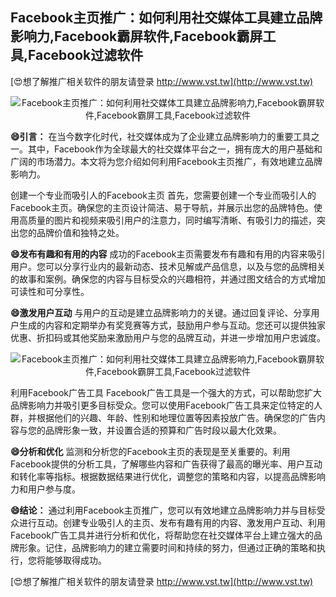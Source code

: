 ## **Facebook主页推广：如何利用社交媒体工具建立品牌影响力,Facebook霸屏软件,Facebook霸屏工具,Facebook过滤软件**

[😍想了解推广相关软件的朋友请登录 http://www.vst.tw](http://www.vst.tw)

 <center><img src="https://vst.tw/MP4/tuiguang/png/2.png" alt="Facebook主页推广：如何利用社交媒体工具建立品牌影响力,Facebook霸屏软件,Facebook霸屏工具,Facebook过滤软件"></center>

**😄引言：**
在当今数字化时代，社交媒体成为了企业建立品牌影响力的重要工具之一。其中，Facebook作为全球最大的社交媒体平台之一，拥有庞大的用户基础和广阔的市场潜力。本文将为您介绍如何利用Facebook主页推广，有效地建立品牌影响力。

创建一个专业而吸引人的Facebook主页
首先，您需要创建一个专业而吸引人的Facebook主页。确保您的主页设计简洁、易于导航，并展示出您的品牌特色。使用高质量的图片和视频来吸引用户的注意力，同时编写清晰、有吸引力的描述，突出您的品牌价值和独特之处。

**😄发布有趣和有用的内容**
成功的Facebook主页需要发布有趣和有用的内容来吸引用户。您可以分享行业内的最新动态、技术见解或产品信息，以及与您的品牌相关的故事和案例。确保您的内容与目标受众的兴趣相符，并通过图文结合的方式增加可读性和可分享性。

**😄激发用户互动**
与用户的互动是建立品牌影响力的关键。通过回复评论、分享用户生成的内容和定期举办有奖竞赛等方式，鼓励用户参与互动。您还可以提供独家优惠、折扣码或其他奖励来激励用户与您的品牌互动，并进一步增加用户忠诚度。

 <center><img src="https://vst.tw/MP4/tuiguang/png/6.png" alt="Facebook主页推广：如何利用社交媒体工具建立品牌影响力,Facebook霸屏软件,Facebook霸屏工具,Facebook过滤软件"></center>

利用Facebook广告工具
Facebook广告工具是一个强大的方式，可以帮助您扩大品牌影响力并吸引更多目标受众。您可以使用Facebook广告工具来定位特定的人群，并根据他们的兴趣、年龄、性别和地理位置等因素投放广告。确保您的广告内容与您的品牌形象一致，并设置合适的预算和广告时段以最大化效果。

**😄分析和优化**
监测和分析您的Facebook主页的表现是至关重要的。利用Facebook提供的分析工具，了解哪些内容和广告获得了最高的曝光率、用户互动和转化率等指标。根据数据结果进行优化，调整您的策略和内容，以提高品牌影响力和用户参与度。

**😄结论：**
通过利用Facebook主页推广，您可以有效地建立品牌影响力并与目标受众进行互动。创建专业吸引人的主页、发布有趣有用的内容、激发用户互动、利用Facebook广告工具并进行分析和优化，将帮助您在社交媒体平台上建立强大的品牌形象。记住，品牌影响力的建立需要时间和持续的努力，但通过正确的策略和执行，您将能够取得成功。

[😍想了解推广相关软件的朋友请登录 http://www.vst.tw](http://www.vst.tw)



